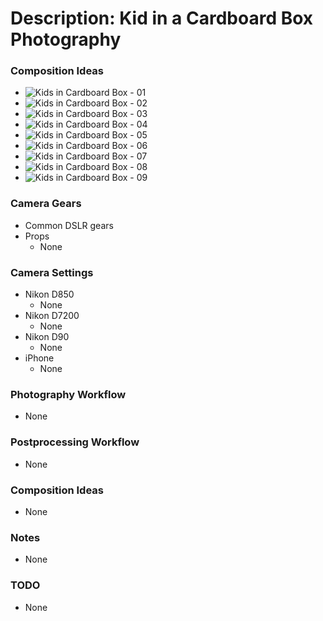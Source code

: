 # Description: Kid in a Cardboard Box Photography

### Composition Ideas
* ![Kids in Cardboard Box - 01](https://drive.google.com/uc?id=1h-hkZG4bIdEQ7rU6o2QxZMXTfjsLsLpQ)
* ![Kids in Cardboard Box - 02](https://drive.google.com/file/d/1NVXx1nvdPpWpm5r_18ZRlpCh5sXmISAU/view?usp=sharing)
* ![Kids in Cardboard Box - 03](https://drive.google.com/file/d/1wAGdmJCKd3D44-YAGq7O3_8JgIuFx2AC/view?usp=sharing)
* ![Kids in Cardboard Box - 04](https://drive.google.com/file/d/199jRxv3gVpbw5iM4pLnmnp_U9z_aolC_/view?usp=sharing)
* ![Kids in Cardboard Box - 05](https://drive.google.com/file/d/1xZn68RwBzP0_jaClXWZ3XMuaPIflsS-b/view?usp=sharing)
* ![Kids in Cardboard Box - 06](https://drive.google.com/file/d/17jp99P-nmANnxl36k0Pr2c0W-mMsDVFv/view?usp=sharing)
* ![Kids in Cardboard Box - 07](https://drive.google.com/file/d/168gKm_69ALOS7TeYRzp5g1iGwyCtR1uj/view?usp=sharing)
* ![Kids in Cardboard Box - 08](https://drive.google.com/file/d/1o8XuPJJ7zZ0wvdOPlgg1RNuklBTqfzT2/view?usp=sharing)
* ![Kids in Cardboard Box - 09](https://drive.google.com/file/d/1o1TRFnIyEq-el08iIt03xo4CWcrunJpp/view?usp=sharing)

 
 
### Camera Gears
* Common DSLR gears
* Props
    - None

### Camera Settings
* Nikon D850
    - None
* Nikon D7200
    - None
* Nikon D90
    - None
* iPhone
    - None

### Photography Workflow
* None

### Postprocessing Workflow
* None

### Composition Ideas
* None

### Notes
* None

### TODO
* None
